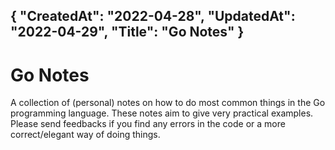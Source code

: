 {
"CreatedAt": "2022-04-28",
"UpdatedAt": "2022-04-29",
"Title": "Go Notes"
}
---
# Go Notes
A collection of (personal) notes on how to do most common things in the Go programming language. These notes aim to give very practical examples. Please send feedbacks if you find any errors in the code or a more correct/elegant way of doing things. 